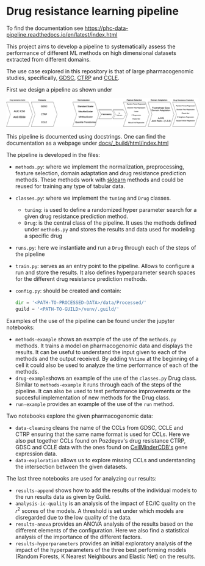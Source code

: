 # Drug resistance learning pipeline

To find the documentation see https://phc-data-pipeline.readthedocs.io/en/latest/index.html

This project aims to develop a pipeline to systematically assess the performance of different ML methods on high dimensional datasets extracted from different domains.

The use case explored in this repository is that of large pharmacogenomic studies, specifically, [GDSC](https://www.cancerrxgene.org/), [CTRP](https://portals.broadinstitute.org/ctrp.v2.1/) and [CCLE](https://portals.broadinstitute.org/ccle).  

First we design a pipeline as shown under

![](graphs/Pipeline.png)

This pipeline is documented using docstrings. One can find the documentation as a webpage under [docs/_build/html/index.html](docs/_build/html/index.html)

The pipeline is developed in the files:

* `methods.py`: where we implement the normalization, preprocessing, feature selection, domain adaptation and drug resistance prediction methods. These methods work with [sklearn](https://scikit-learn.org/stable/) methods and could be reused for training any type of tabular data.
* `classes.py`: where we implement the `tuning` and `Drug` classes.
  * `tuning`: is used to define a randomized hyper parameter search for a given drug resistance prediction method.
  * `Drug`: is the central class of the pipeline. It uses the methods defined under `methods.py` and stores the results and data used for modeling a specific drug

* `runs.py`: here we instantiate and run a `Drug` through each of the steps of the pipeline 

* `train.py`: serves as an entry point to the pipeline. Allows to configure a run and store the results. It also defines hyperparameter search spaces for the different drug resistance prediction methods.

* `config.py`: should be created and contain:

  ```python
  dir = '<PATH-TO-PROCESSED-DATA>/data/Processed/'
  guild = '<PATH-TO-GUILD>/venv/.guild/'
  ```

Examples of the use of the pipeline can be found under the jupyter notebooks:

* `methods-example` shows an example of the use of the `methods.py` methods. It trains a model on pharmacogenomic data and displays the results. It can be useful to understand the input given to each of the methods and the output received. By adding `%%time` at the beginning of a cell it could also be used to analyze the time performance of each of the methods. 
* `drug-example`shows an example of the use of the `classes.py` Drug class. Similar to `methods-example` it runs through each of the steps of the pipeline. It can also be used to test performance improvements or the succesful implementation of new methods for the Drug class.
* `run-example` provides an example of the use of the `run` method. 

Two notebooks explore the given pharmacogenomic data:

* `data-cleaning` cleans the name of the CCLs from GDSC, CCLE and CTRP ensuring that the same name format is used for CCLs. Here we also put together CCLs found on Pozdeyev's drug resistance CTRP, GDSC and CCLE data with the ones found on [CellMinderCDB's](https://discover.nci.nih.gov/cellminercdb/) gene expression data.
* `data-exploration` allows us to explore missing CCLs and understanding the intersection between the given datasets.

The last three notebooks are used for analyzing our results:

* `results-append` shows how to add the results of the individual models to the run results data as given by Guild. 
* `analysis-ic-quality` is an analysis of the impact of EC/IC quality on the $r^2$ scores of the models. A threshold is set under which models are disregarded due to the low quality of the data.
* `results-anova` provides an ANOVA analysis of the results based on the different elements of the configuration. Here we also find a statistical analysis of the importance of the different factors.
* `results-hyperparameters` provides an initial exploratory analysis of the impact of the hyperparameters of the three best performing models (Random Forests, K Nearest Neighbours and Elastic Net) on the results.
